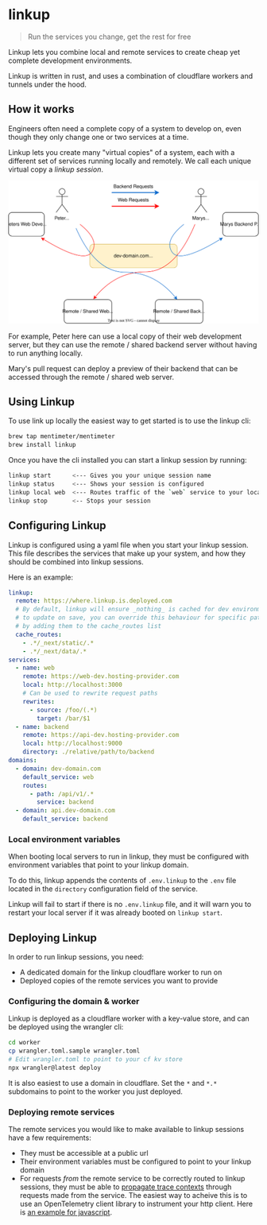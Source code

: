 # linkup

> Run the services you change, get the rest for free

Linkup lets you combine local and remote services to create cheap yet complete development environments.

Linkup is written in rust, and uses a combination of cloudflare workers and tunnels under the hood.

## How it works

Engineers often need a complete copy of a system to develop on, even though they only change one or two services at a time.

Linkup lets you create many "virtual copies" of a system, each with a different set of services running locally and remotely. We call each unique virtual copy a _linkup session_.

![linkup-routing](./docs/linkup-routing.svg)

For example, Peter here can use a local copy of their web development server, but they can use the remote / shared backend server without having to run anything locally.

Mary's pull request can deploy a preview of their backend that can be accessed through the remote / shared web server.

## Using Linkup

To use link up locally the easiest way to get started is to use the linkup cli:

```sh
brew tap mentimeter/mentimeter
brew install linkup
```

Once you have the cli installed you can start a linkup session by running:

```zsh
linkup start      <--- Gives you your unique session name
linkup status     <--- Shows your session is configured
linkup local web  <--- Routes traffic of the `web` service to your local machine
linkup stop       <-- Stops your session
```

## Configuring Linkup

Linkup is configured using a yaml file when you start your linkup session. This file describes the services that make up your system, and how they should be combined into linkup sessions.

Here is an example:

```yaml
linkup:
  remote: https://where.linkup.is.deployed.com
  # By default, linkup will ensure _nothing_ is cached for dev environments
  # to update on save, you can override this behaviour for specific paths
  # by adding them to the cache_routes list
  cache_routes:
    - .*/_next/static/.*
    - .*/_next/data/.*
services:
  - name: web
    remote: https://web-dev.hosting-provider.com
    local: http://localhost:3000
    # Can be used to rewrite request paths
    rewrites:
      - source: /foo/(.*)
        target: /bar/$1
  - name: backend
    remote: https://api-dev.hosting-provider.com
    local: http://localhost:9000
    directory: ./relative/path/to/backend
domains:
  - domain: dev-domain.com
    default_service: web
    routes:
      - path: /api/v1/.*
        service: backend
  - domain: api.dev-domain.com
    default_service: backend
```

### Local environment variables

When booting local servers to run in linkup, they must be configured with environment variables that point to your linkup domain.

To do this, linkup appends the contents of `.env.linkup` to the `.env` file located in the `directory` configuration field of the service.

Linkup will fail to start if there is no `.env.linkup` file, and it will warn you to restart your local server if it was already booted on `linkup start`.

## Deploying Linkup

In order to run linkup sessions, you need:

- A dedicated domain for the linkup cloudflare worker to run on
- Deployed copies of the remote services you want to provide

### Configuring the domain & worker

Linkup is deployed as a cloudflare worker with a key-value store, and can be deployed using the wrangler cli:

```sh
cd worker
cp wrangler.toml.sample wrangler.toml
# Edit wrangler.toml to point to your cf kv store
npx wrangler@latest deploy
```

It is also easiest to use a domain in cloudflare. Set the `*` and `*.*` subdomains to point to the worker you just deployed.

### Deploying remote services

The remote services you would like to make available to linkup sessions have a few requirements:

- They must be accessible at a public url
- Their environment variables must be configured to point to your linkup domain
- For requests _from_ the remote service to be correctly routed to linkup sessions, they must be able to [propagate trace contexts](https://www.w3.org/TR/trace-context/) through requests made from the service. The easiest way to acheive this is to use an OpenTelemetry client library to instrument your http client. Here is [an example for javascript](https://www.npmjs.com/package/@opentelemetry/instrumentation-http).
